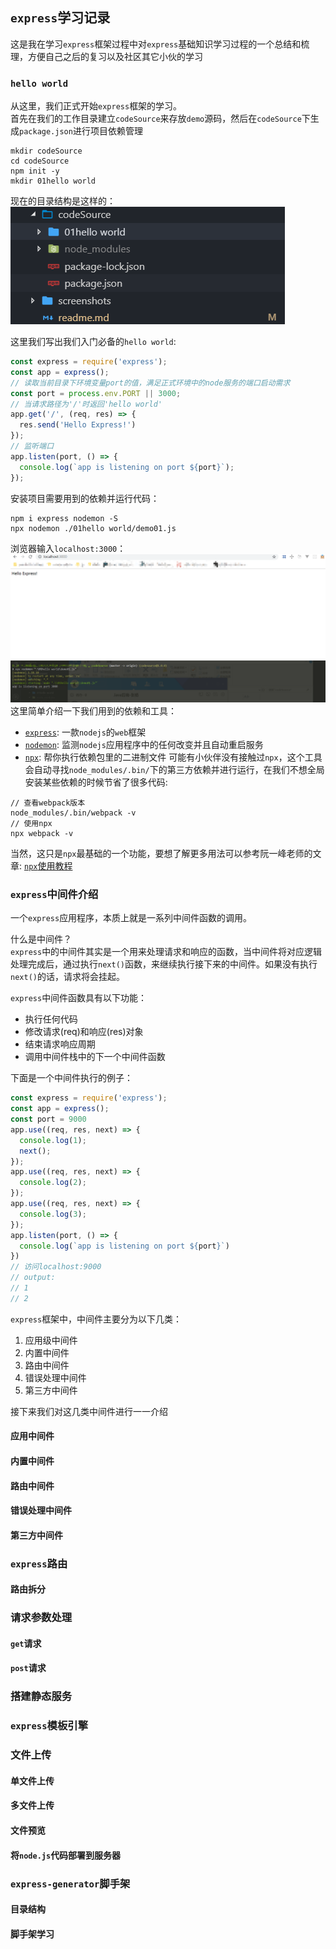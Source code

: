## `express`学习记录
这是我在学习`express`框架过程中对`express`基础知识学习过程的一个总结和梳理，方便自己之后的复习以及社区其它小伙的学习
### `hello world`
从这里，我们正式开始`express`框架的学习。  
首先在我们的工作目录建立`codeSource`来存放`demo`源码，然后在`codeSource`下生成`package.json`进行项目依赖管理
```
mkdir codeSource
cd codeSource
npm init -y
mkdir 01hello world
```
现在的目录结构是这样的：  
![directory](./screenshots/01hello-world-directory.png)

这里我们写出我们入门必备的`hello world`:
```js
const express = require('express');
const app = express();
// 读取当前目录下环境变量port的值，满足正式环境中的node服务的端口启动需求
const port = process.env.PORT || 3000;
// 当请求路径为'/'时返回'hello world'
app.get('/', (req, res) => {
  res.send('Hello Express!')
});
// 监听端口
app.listen(port, () => {
  console.log(`app is listening on port ${port}`);
});
```
安装项目需要用到的依赖并运行代码：
```
npm i express nodemon -S
npx nodemon ./01hello world/demo01.js
```
浏览器输入`localhost:3000`：  
![browser](./screenshots/01hello-world-browser.png)
![node](./screenshots/01hello-world-node.png)
这里简单介绍一下我们用到的依赖和工具：
* [`express`](https://github.com/expressjs/express): 一款`nodejs`的`web`框架
* [`nodemon`](https://github.com/remy/nodemon): 监测`nodejs`应用程序中的任何改变并且自动重启服务
* [`npx`](https://github.com/zkat/npx): 帮你执行依赖包里的二进制文件
可能有小伙伴没有接触过`npx`，这个工具会自动寻找`node_modules/.bin/`下的第三方依赖并进行运行，在我们不想全局安装某些依赖的时候节省了很多代码:  
```
// 查看webpack版本
node_modules/.bin/webpack -v
// 使用npx
npx webpack -v
```
当然，这只是`npx`最基础的一个功能，要想了解更多用法可以参考阮一峰老师的文章: [`npx`使用教程](http://www.ruanyifeng.com/blog/2019/02/npx.html)

### `express`中间件介绍
一个`express`应用程序，本质上就是一系列中间件函数的调用。

什么是中间件？  
`express`中的中间件其实是一个用来处理请求和响应的函数，当中间件将对应逻辑处理完成后，通过执行`next()`函数，来继续执行接下来的中间件。如果没有执行`next()`的话，请求将会挂起。

`express`中间件函数具有以下功能：
* 执行任何代码
* 修改请求(req)和响应(res)对象
* 结束请求响应周期
* 调用中间件栈中的下一个中间件函数

下面是一个中间件执行的例子：
```js
const express = require('express');
const app = express();
const port = 9000
app.use((req, res, next) => {
  console.log(1);
  next();
});
app.use((req, res, next) => {
  console.log(2);
});
app.use((req, res, next) => {
  console.log(3);
});
app.listen(port, () => {
  console.log(`app is listening on port ${port}`)
})
// 访问localhost:9000
// output: 
// 1
// 2
```

`express`框架中，中间件主要分为以下几类：
1. 应用级中间件
2. 内置中间件
3. 路由中间件
4. 错误处理中间件
5. 第三方中间件
  
接下来我们对这几类中间件进行一一介绍
#### 应用中间件

#### 内置中间件

#### 路由中间件

#### 错误处理中间件

#### 第三方中间件

### `express`路由

#### 路由拆分

### 请求参数处理

#### `get`请求

#### `post`请求

### 搭建静态服务

### `express`模板引擎

### 文件上传

#### 单文件上传
#### 多文件上传
#### 文件预览
#### 将`node.js`代码部署到服务器

### `express-generator`脚手架

#### 目录结构
#### 脚手架学习
